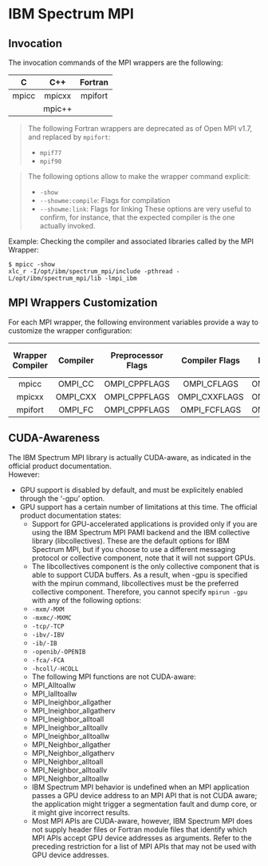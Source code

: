 # IBM Spectrum MPI

## Invocation

The invocation commands of the MPI wrappers are the following:

| C     | C++    | Fortran
|:-----:|:------:|:-------:|
| mpicc | mpicxx | mpifort |
|       | mpic++ |         |

> The following Fortran wrappers are deprecated as of Open MPI v1.7, and replaced by `mpifort`:
> * `mpif77`
> * `mpif90`

> The following options allow to make the wrapper command explicit:
> * `-show`
> * `--showme:compile`: Flags for compilation
> * `--showme:link`: Flags for linking
>   These options are very useful to confirm, for instance, that the expected compiler is the one actually invoked.

Example: Checking the compiler and associated libraries called by the MPI Wrapper:
```
$ mpicc -show
xlc_r -I/opt/ibm/spectrum_mpi/include -pthread -L/opt/ibm/spectrum_mpi/lib -lmpi_ibm
```

## MPI Wrappers Customization

For each MPI wrapper, the following environment variables provide a way to customize the wrapper configuration:

| Wrapper Compiler | Compiler  | Preprocessor Flags | Compiler Flags | Linker Flags  | Linker Library Flags
|:----------------:|:--------: |:------------------:|:--------------:|:-------------:|:--------------------:|
| mpicc            | OMPI_CC   | OMPI_CPPFLAGS      | OMPI_CFLAGS    | OMPI_LDFLAGS  | OMPI_LIBS
| mpicxx           | OMPI_CXX  | OMPI_CPPFLAGS      | OMPI_CXXFLAGS  | OMPI_LDFLAGS  | OMPI_LIBS
| mpifort          | OMPI_FC   | OMPI_CPPFLAGS      | OMPI_FCFLAGS   | OMPI_LDFLAGS  | OMPI_LIBS

## CUDA-Awareness

The IBM Spectrum MPI library is actually CUDA-aware, as indicated in the official product documentation.  
However:

* GPU support is disabled by default, and must be explicitely enabled through the ‘-gpu’ option.
* GPU support has a certain number of limitations at this time. The official product documentation states:
  * Support for GPU-accelerated applications is provided only if you are using the IBM Spectrum MPI PAMI backend and the IBM collective library \(libcollectives\). These are the default options for IBM Spectrum MPI, but if you choose to use a different messaging protocol or collective component, note that it will not support GPUs.
  * The libcollectives component is the only collective component that is able to support CUDA buffers. As a result, when -gpu is specified with the mpirun command, libcollectives must be the preferred collective component. Therefore, you cannot specify `mpirun -gpu` with any of the following options:
  * `-mxm/-MXM`
  * `-mxmc/-MXMC`
  * `-tcp/-TCP`
  * `-ibv/-IBV`
  * `-ib/-IB`
  * `-openib/-OPENIB`
  * `-fca/-FCA`
  * `-hcoll/-HCOLL`
  * The following MPI functions are not CUDA-aware:
  * MPI\_Alltoallw
  * MPI\_Ialltoallw
  * MPI\_Ineighbor\_allgather
  * MPI\_Ineighbor\_allgatherv
  * MPI\_Ineighbor\_alltoall
  * MPI\_Ineighbor\_alltoallv
  * MPI\_Ineighbor\_alltoallw
  * MPI\_Neighbor\_allgather
  * MPI\_Neighbor\_allgatherv
  * MPI\_Neighbor\_alltoall
  * MPI\_Neighbor\_alltoallv
  * MPI\_Neighbor\_alltoallw
  * IBM Spectrum MPI behavior is undefined when an MPI application passes a GPU device address to an MPI API that is not CUDA aware; the application might trigger a segmentation fault and dump core, or it might give incorrect results.
  * Most MPI APIs are CUDA-aware, however, IBM Spectrum MPI does not supply header files or Fortran module files that identify which MPI APIs accept GPU device addresses as arguments. Refer to the preceding restriction for a list of MPI APIs that may not be used with GPU device addresses.
